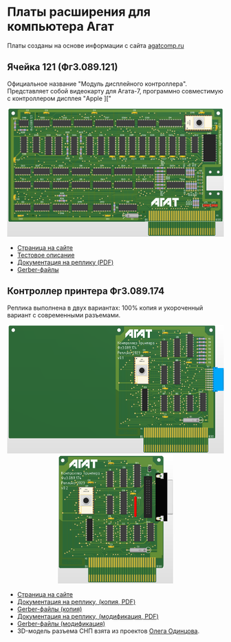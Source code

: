 # Платы расширения для компьютера Агат

Платы созданы на основе информации с сайта [agatcomp.ru](http://agatcomp.ru)

## Ячейка 121 (Фг3.089.121)

Официальное название "Модуль дисплейного контроллера". Представляет собой видеокарту для Агата-7, программно совместимую с контроллером дисплея "Apple ]["

<center><img src="fabrication/Agat_Cell_121_3D.png" height=300></center>

* [Страница на сайте](http://agatcomp.ru/agat/Hardware/GenPlat/j121.shtml)
* [Тестовое описание](docs/121_описание.pdf)
* [Документация на реплику (PDF)](fabrication/Agat_Cell_121_E3.PDF)
* [Gerber-файлы](fabrication/Cell_121_Gerbers)

## Контроллер принтера Фг3.089.174

Реплика выполнена в двух вариантах: 100% копия и укороченный вариант с современными разъемами.

<center><img src="fabrication/Agat_IO9_(SNP).png" height=300> <img src="fabrication/Agat_IO9_(IDC).png" height=300></center>


* [Страница на сайте](http://agatcomp.ru/agat/Hardware/IO/io9.shtml)
* [Документация на реплику, (копия, PDF)](fabrication/Agat_IO9_(SNP)_E3.PDF)
* [Gerber-файлы (копия)](fabrication/IO9_SNP_Gerbers)
* [Документация на реплику, (модификация, PDF)](fabrication/Agat_IO9_(IDC)_E3.PDF)
* [Gerber-файлы (модификация)](fabrication/IO9_IDC_Gerbers)
* 3D-модель разъема СНП взята из проектов [Олега Одинцова](https://sourceforge.net/projects/agat-hardware/).